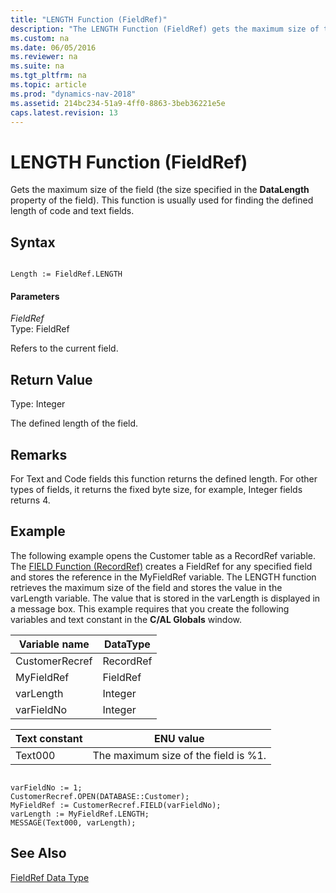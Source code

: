 ```yaml
---
title: "LENGTH Function (FieldRef)"
description: "The LENGTH Function (FieldRef) gets the maximum size of the field (the size specified in the DataLength property of the field)."
ms.custom: na
ms.date: 06/05/2016
ms.reviewer: na
ms.suite: na
ms.tgt_pltfrm: na
ms.topic: article
ms.prod: "dynamics-nav-2018"
ms.assetid: 214bc234-51a9-4ff0-8863-3beb36221e5e
caps.latest.revision: 13
---
```

# LENGTH Function (FieldRef)
Gets the maximum size of the field \(the size specified in the **DataLength** property of the field\). This function is usually used for finding the defined length of code and text fields.  
  
## Syntax  
  
```  
  
Length := FieldRef.LENGTH  
```  
  
#### Parameters  
 *FieldRef*  
 Type: FieldRef  
  
 Refers to the current field.  
  
## Return Value  
 Type: Integer  
  
 The defined length of the field.  
  
## Remarks  
 For Text and Code fields this function returns the defined length. For other types of fields, it returns the fixed byte size, for example, Integer fields returns 4.  
  
## Example  
 The following example opens the Customer table as a RecordRef variable. The [FIELD Function \(RecordRef\)](FIELD-Function--RecordRef-.md) creates a FieldRef for any specified field and stores the reference in the MyFieldRef variable. The LENGTH function retrieves the maximum size of the field and stores the value in the varLength variable. The value that is stored in the varLength is displayed in a message box. This example requires that you create the following variables and text constant in the **C/AL Globals** window.  
  
|Variable name|DataType|  
|-------------------|--------------|  
|CustomerRecref|RecordRef|  
|MyFieldRef|FieldRef|  
|varLength|Integer|  
|varFieldNo|Integer|  
  
|Text constant|ENU value|  
|-------------------|---------------|  
|Text000|The maximum size of the field is %1.|  
  
```  
  
varFieldNo := 1;  
CustomerRecref.OPEN(DATABASE::Customer);  
MyFieldRef := CustomerRecref.FIELD(varFieldNo);  
varLength := MyFieldRef.LENGTH;  
MESSAGE(Text000, varLength);  
```  
  
## See Also  
 [FieldRef Data Type](FieldRef-Data-Type.md)